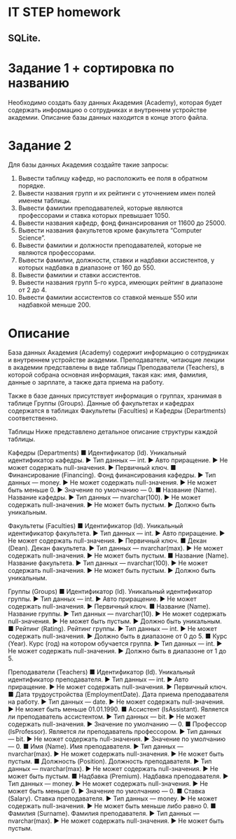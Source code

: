 # IT STEP homework

## SQLite.


# Задание 1 + сортировка по названию
Необходимо создать базу данных Академия (Academy), которая будет содержать информацию о сотрудниках и внутреннем устройстве академии.
Описание базы данных находится в конце этого файла.

# Задание 2
Для базы данных Академия создайте такие запросы:
1. Вывести таблицу кафедр, но расположить ее поля в обратном порядке.
2. Вывести названия групп и их рейтинги с уточнением имен полей именем таблицы.
5. Вывести фамилии преподавателей, которые являются профессорами и ставка которых превышает 1050.
6. Вывести названия кафедр, фонд финансирования от 11600 до 25000.
7. Вывести названия факультетов кроме факультета “Computer Science”.
8. Вывести фамилии и должности преподавателей, которые не являются профессорами.
9. Вывести фамилии, должности, ставки и надбавки ассистентов, у которых надбавка в диапазоне от 160 до 550.
10. Вывести фамилии и ставки ассистентов.
14. Вывести названия групп 5-го курса, имеющих рейтинг в диапазоне от 2 до 4.
15. Вывести фамилии ассистентов со ставкой меньше 550 или надбавкой меньше 200.


# Описание
База данных Академия (Academy) содержит информацию о сотрудниках и внутреннем устройстве академии.
Преподаватели, читающие лекции в академии представлены в виде таблицы Преподаватели (Teachers), в которой 
собрана основная информация, такая как: имя, фамилия, данные о зарплате, а также дата приема на работу.

Также в базе данных присутствует информация о группах, хранимая в таблице Группы (Groups).
Данные об факультетах и кафедрах содержатся в таблицах Факультеты (Faculties) и Кафедры (Departments) соответственно.

Таблицы
Ниже представлено детальное описание структуры каждой таблицы.

Кафедры (Departments)
■ Идентификатор (Id). Уникальный идентификатор кафедры.
▶ Тип данных — int.
▶ Авто приращение.
▶ Не может содержать null-значения.
▶ Первичный ключ.
■ Финансирование (Financing). Фонд финансирования кафедры.
▶ Тип данных — money.
▶ Не может содержать null-значения.
▶ Не может быть меньше 0.
▶ Значение по умолчанию — 0.
■ Название (Name). Название кафедры.
▶ Тип данных — nvarchar(100).
▶ Не может содержать null-значения.
▶ Не может быть пустым.
▶ Должно быть уникальным.

Факультеты (Faculties)
■ Идентификатор (Id). Уникальный идентификатор факультета.
▶ Тип данных — int.
▶ Авто приращение.
▶ Не может содержать null-значения.
▶ Первичный ключ.
■ Декан (Dean). Декан факультета.
▶ Тип данных — nvarchar(max).
▶ Не может содержать null-значения.
▶ Не может быть пустым.
■ Название (Name). Название факультета.
▶ Тип данных — nvarchar(100).
▶ Не может содержать null-значения.
▶ Не может быть пустым.
▶ Должно быть уникальным.

Группы (Groups)
■ Идентификатор (Id). Уникальный идентификатор группы.
▶ Тип данных — int.
▶ Авто приращение.
▶ Не может содержать null-значения.
▶ Первичный ключ.
■ Название (Name). Название группы.
▶ Тип данных — nvarchar(10).
▶ Не может содержать null-значения.
▶ Не может быть пустым.
▶ Должно быть уникальным.
■ Рейтинг (Rating). Рейтинг группы.
▶ Тип данных — int.
▶ Не может содержать null-значения.
▶ Должно быть в диапазоне от 0 до 5.
■ Курс (Year). Курс (год) на котором обучается группа.
▶ Тип данных — int.
▶ Не может содержать null-значения.
▶ Должно быть в диапазоне от 1 до 5.

Преподаватели (Teachers)
■ Идентификатор (Id). Уникальный идентификатор преподавателя.
▶ Тип данных — int.
▶ Авто приращение.
▶ Не может содержать null-значения.
▶ Первичный ключ.
■ Дата трудоустройства (EmploymentDate). Дата приема преподавателя на работу.
▶ Тип данных — date.
▶ Не может содержать null-значения.
▶ Не может быть меньше 01.01.1990.
■ Ассистент (IsAssistant). Является ли преподаватель ассистентом.
▶ Тип данных — bit.
▶ Не может содержать null-значения.
▶ Значение по умолчанию — 0.
■ Профессор (IsProfessor). Является ли преподаватель профессором.
▶ Тип данных — bit.
▶ Не может содержать null-значения.
▶ Значение по умолчанию — 0.
■ Имя (Name). Имя преподавателя.
▶ Тип данных — nvarchar(max).
▶ Не может содержать null-значения.
▶ Не может быть пустым.
■ Должность (Position). Должность преподавателя.
▶ Тип данных — nvarchar(max).
▶ Не может содержать null-значения.
▶ Не может быть пустым.
■ Надбавка (Premium). Надбавка преподавателя.
▶ Тип данных — money.
▶ Не может содержать null-значения.
▶ Не может быть меньше 0.
▶ Значение по умолчанию — 0.
■ Ставка (Salary). Ставка преподавателя.
▶ Тип данных — money.
▶ Не может содержать null-значения.
▶ Не может быть меньше либо равно 0.
■ Фамилия (Surname). Фамилия преподавателя.
▶ Тип данных — nvarchar(max).
▶ Не может содержать null-значения.
▶ Не может быть пустым.